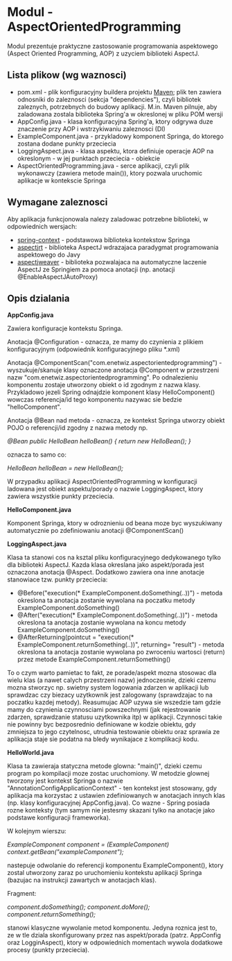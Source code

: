 Modul - AspectOrientedProgramming
=================================

Modul prezentuje praktyczne zastosowanie programowania aspektowego (Aspect Oriented Programming, AOP) z uzyciem biblioteki AspectJ.


Lista plikow (wg waznosci)
--------------------------

 * pom.xml - plik konfiguracyjny buildera projektu [Maven](http://4programmers.net/Java/Maven#id-A-moe-by-tak-Maven); plik ten zawiera 
   odnosniki do zaleznosci (sekcja "dependencies"), czyli bibliotek zaleznych, potrzebnych do budowy aplikacji. M.in. Maven pilnuje, aby 
   zaladowana zostala biblioteka Spring'a w okreslonej w pliku POM wersji
 * AppConfig.java - klasa konfiguracyjna Spring'a, ktory odgrywa duze znaczenie przy AOP i wstrzykiwaniu zaleznosci (DI)
 * ExampleComponent.java - przykladowy komponent Springa, do ktorego zostana dodane punkty przeciecia
 * LoggingAspect.java - klasa aspektu, ktora definiuje operacje AOP na okreslonym - w jej punktach przeciecia - obiekcie
 * AspectOrientedProgramming.java - serce aplikacji, czyli plik wykonawczy (zawiera metode main()), ktory pozwala uruchomic aplikacje w 
   kontekscie Springa


Wymagane zaleznosci
-------------------

Aby aplikacja funkcjonowala nalezy zaladowac potrzebne biblioteki, w odpowiednich wersjach:

 * [spring-context](http://search.maven.org/#artifactdetails|org.springframework|spring-context|3.2.14.RELEASE|jar) - podstawowa biblioteka 
   kontekstow Springa
 * [aspectjrt](http://search.maven.org/#artifactdetails|org.aspectj|aspectjrt|1.8.6|jar) - biblioteka AspectJ wdrazajaca paradygmat programowania 
   aspektowego do Javy
 * [aspectjweaver](http://search.maven.org/#artifactdetails|org.aspectj|aspectjweaver|1.8.6|jar) - biblioteka pozwalajaca na automatyczne 
   laczenie AspectJ ze Springiem za pomoca anotacji (np. anotacji @EnableAspectJAutoProxy)


Opis dzialania
--------------

**AppConfig.java**

Zawiera konfiguracje kontekstu Springa.

Anotacja @Configuration - oznacza, ze mamy do czynienia z plikiem konfiguracyjnym (odpowiednik konfiguracyjnego pliku *.xml)

Anotacja @ComponentScan("com.enetwiz.aspectorientedprogramming") - wyszukuje/skanuje klasy oznaczone anotacja @Component w przestrzeni nazw 
"com.enetwiz.aspectorientedprogramming". Po odnalezieniu komponentu zostaje utworzony obiekt o id zgodnym z nazwa klasy. Przykladowo jezeli Spring 
odnajdzie komponent klasy HelloComponent() wowczas referencja/id tego komponentu nazywac sie bedzie "helloComponent".

Anotacja @Bean nad metoda - oznacza, ze kontekst Springa utworzy obiekt POJO o referencji/id zgodny z nazwa metody np.

*@Bean
public HelloBean helloBean() {
    return new HelloBean();
}*

oznacza to samo co:

*HelloBean helloBean = new HelloBean();*

W przypadku aplikacji AspectOrientedProgramming w konfiguracji ladowana jest obiekt aspektu/porady o nazwie LoggingAspect, ktory zawiera 
wszystkie punkty przeciecia.


**HelloComponent.java**

Komponent Springa, ktory w odroznieniu od beana moze byc wyszukiwany automatycznie po zdefiniowaniu anotacji @ComponentScan()


**LoggingAspect.java**

Klasa ta stanowi cos na ksztal pliku konfiguracyjnego dedykowanego tylko dla biblioteki AspectJ. Kazda klasa okreslana jako aspekt/porada jest 
oznaczona anotacja @Aspect.
Dodatkowo zawiera ona inne anotacje stanowiace tzw. punkty przeciecia:

 * @Before("execution(* ExampleComponent.doSomething(..))") - metoda okreslona ta anotacja zostanie wywolana na poczatku metody 
   ExampleComponent.doSomething()
 * @After("execution(* ExampleComponent.doSomething(..))") - metoda okreslona ta anotacja zostanie wywolana na koncu metody 
   ExampleComponent.doSomething()
 * @AfterReturning(pointcut = "execution(* ExampleComponent.returnSomething(..))", returning= "result") - metoda okreslona ta anotacja zostanie 
   wywolana po zwroceniu wartosci (return) przez metode ExampleComponent.returnSomething()

To o czym warto pamietac to fakt, ze porade/aspekt mozna stosowac dla wielu klas (a nawet calych przestrzeni nazw) jednoczesnie, dzieki czemu 
mozna stworzyc np. swietny system logowania zdarzen w aplikacji lub sprawdzac czy biezacy uzytkownik jest zalogowany (sprawdzajac to na 
poczatku kazdej metody). 
Reasumujac AOP uzywa sie wszedzie tam gdzie mamy do czynienia czynnosciami powszechnymi (jak rejestrowanie zdarzen, sprawdzanie statusu 
uzytkownika itp) w aplikacji. Czynnosci takie nie powinny byc bezposrednio definiowane w kodzie obiektu, gdy zmniejsza to jego czytelnosc, 
utrudnia testowanie obiektu oraz sprawia ze aplikacja staje sie podatna na bledy wynikajace z komplikacji kodu.


**HelloWorld.java**

Klasa ta zawieraja statyczna metode glowna: "main()", dzieki czemu program po kompilacji moze zostac uruchomiony.
W metodzie glownej tworzony jest kontekst Springa o nazwie "AnnotationConfigApplicationContext" - ten kontekst jest stosowany, gdy aplikacja ma 
korzystac z ustawien zdefiniowanych w anotacjach innych klas (np. klasy konfiguracyjnej AppConfig.java). 
Co wazne - Spring posiada rozne konteksty (tym samym nie jestesmy skazani tylko na anotacje jako podstawe konfiguracji frameworka).

W kolejnym wierszu:

*ExampleComponent component = (ExampleComponent) context.getBean("exampleComponent");*

nastepuje odwolanie do referencji komponentu ExampleComponent(), ktory zostal utworzony zaraz po uruchomieniu kontekstu aplikacji Springa 
(bazujac na instrukcji zawartych w anotacjach klas).

Fragment: 

*component.doSomething();
component.doMore();
component.returnSomething();*

stanowi klasyczne wywolanie metod komponentu. Jedyna roznica jest to, ze w tle dziala skonfigurowany przez nas  aspekt/porada
(patrz. AppConfig oraz LogginAspect), ktory w odpowiednich momentach wywola dodatkowe procesy (punkty przeciecia).